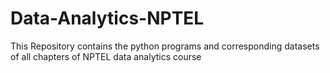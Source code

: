 # Data-Analytics-NPTEL
This Repository contains the python programs and corresponding datasets of all chapters of NPTEL data analytics course

